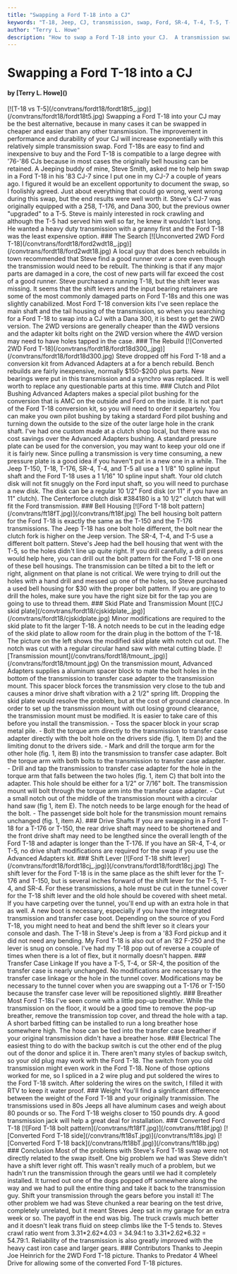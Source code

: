 ```yaml
---
title: "Swapping a Ford T-18 into a CJ"
keywords: "T-18, Jeep, CJ, transmission, swap, Ford, SR-4, T-4, T-5, T-176"
author: "Terry L. Howe"
description: "How to swap a Ford T-18 into your CJ.  A transmission swap may be the best upgrade you could do for your Jeep."
---
```


# Swapping a Ford T-18 into a CJ
<H4>by [Terry L. Howe]()</H4>
[![T-18 vs T-5](/convtrans/fordt18/fordt18t5_.jpg)](/convtrans/fordt18/fordt18t5.jpg)
Swapping a Ford T-18 into your CJ may be the best alternative,
because in many cases it can be swapped in cheaper and easier than
any other transmission.  The improvement in performance and durability
of your CJ will increase exponentially with this relatively simple
transmission swap.  Ford T-18s are easy to find and inexpensive to buy
and the Ford T-18 is compatible to a large degree with '76-'86 CJs
because in most cases the originally bell housing can be retained.
A Jeeping buddy of mine, Steve Smith, asked me to help him swap
in a Ford T-18 in his '83 CJ-7 since I put one in my CJ-7 a couple
of years ago.  I figured it would be an excellent opportunity to
document the swap, so I foolishly agreed.  Just about everything
that could go wrong, went wrong during this swap, but the end results
were well worth it.
Steve's CJ-7 was originally equipped with a 258, T-176, and Dana 300,
but the previous owner "upgraded" to a T-5.  Steve is mainly
interested in rock crawling and although the T-5 had served him
well so far, he knew it wouldn't last long.  He wanted a heavy
duty transmission with a granny first and the Ford T-18 was the
least expensive option.
### The Search
[![Unconverted 2WD Ford T-18](/convtrans/fordt18/ford2wdt18_.jpg)](/convtrans/fordt18/ford2wdt18.jpg)
A local guy that does bench rebuilds in town recommended that Steve
find a good runner over a core even though the transmission would
need to be rebuilt.  The thinking is that if any major parts are
damaged in a core, the cost of new parts will far exceed the cost
of a good runner.  Steve purchased a running T-18, but the shift
lever was missing.  It seems that the shift levers and the input
bearing retainers are some of the most commonly damaged parts on Ford
T-18s and this one was slightly canabilized.
Most Ford T-18 conversion kits I've seen replace the main shaft
and the tail housing of the transmission, so when you searching
for a Ford T-18 to swap into a CJ with a Dana 300, it is best to
get the 2WD version.  The 2WD versions are generally cheaper than
the 4WD versions and the adapter kit bolts right on the 2WD version
where the 4WD version may need to have holes tapped in the case.
### The Rebuild
[![Converted 2WD Ford T-18](/convtrans/fordt18/fordt18d300_.jpg)](/convtrans/fordt18/fordt18d300.jpg)
Steve dropped off his Ford T-18 and a conversion kit from Advanced
Adapters at a for a bench rebuild.  Bench rebuilds are fairly
inexpensive, normally $150-$200 plus parts.  New bearings were
put in this transmission and a synchro was replaced.  It is well
worth to replace any questionable parts at this time.
### Clutch and Pilot Bushing
Advanced Adapters makes a special pilot bushing for the conversion
that is AMC on the outside and Ford on the inside.  It is not part
of the Ford T-18 conversion kit, so you will need to order it
separtely.  You can make you own pilot bushing by taking a stardard
Ford pilot bushing and turning down the outside to the size of the
outer large hole in the crank shaft.  I've had one custom made at
a clutch shop local, but there was no cost savings over the
Advanced Adapters bushing.
A standard pressure plate can be used for the conversion, you may
want to keep your old one if it is fairly new.  Since pulling
a transmission is very time consuming, a new pressure plate is
a good idea if you haven't put in a new one in a while.
The Jeep T-150, T-18, T-176, SR-4, T-4, and T-5 all use a 1 1/8"
10 spline input shaft and the Ford T-18 uses a 1 1/16" 10 spline
input shaft.  Your old clutch disk will not fit snuggly on the
Ford input shaft, so you will need to purchase a new disk.  The
disk can be a regular 10 1/2" Ford disk (or 11" if you have an
11" clutch).  The Centerforce clutch disk #384180 is a 10 1/2"
clutch that will fit the Ford transmission.
### Bell Housing
[![Ford T-18 bolt pattern](/convtrans/ft18fT.jpg)](/convtrans/ft18f.jpg)
The bell housing bolt pattern for the Ford T-18 is exactly the same
as the T-150 and the T-176 transmissions.  The Jeep T-18 has one
bolt hole different, the bolt near the clutch fork is higher on
the Jeep version.  The SR-4, T-4, and T-5 use a different bolt
pattern.
Steve's Jeep had the bell housing that went with the T-5, so the
holes didn't line up quite right.  If you drill carefully, a drill
press would help here, you can drill out the bolt pattern for the
Ford T-18 on one of these bell housings.  The transmission can be
tilted a bit to the left or right, alignment on that plane is not
critical.  We were trying to drill out the holes with a hand drill
and messed up one of the holes, so Steve purchased a used bell
housing for $30 with the proper bolt pattern.  If you are going to
drill the holes, make sure you have the right size bit for the tap
you are going to use to thread them.
### Skid Plate and Transmission Mount
[![CJ skid plate](/convtrans/fordt18/cjskidplate_.jpg)](/convtrans/fordt18/cjskidplate.jpg)
Minor modifications are required to the skid plate to fit the larger
T-18.  A notch needs to be cut in the leading edge of the skid plate
to allow room for the drain plug in the bottom of the T-18.  The picture
on the left shows the modified skid plate with notch cut out.  The
notch was cut with a regular circular hand saw with metal cutting
blade.
[![Transmission mount](/convtrans/fordt18/tmount_.jpg)](/convtrans/fordt18/tmount.jpg)
On the transmission mount, Advanced Adapters supplies a aluminum
spacer block to mate the bolt holes in the bottom of the transmission
to transfer case adapter to the transmission mount.  This spacer block
forces the transmission very close to the tub and causes a minor drive
shaft vibration with a 2 1/2" spring lift.  Dropping the skid plate
would resolve the problem, but at the cost of ground clearance.
In order to set up the transmission mount with out losing ground
clearance, the transmission mount must be modified.  It is easier
to take care of this before you install the transmission.
- Toss the spacer block in your scrap metal pile.
- Bolt the torque arm directly to the transmission to transfer
case adapter directly with the bolt hole on the drivers side
(fig. 1, item D) and the limiting donut to the drivers side.
- Mark and drill the torque arm for the other hole (fig. 1, item B)
into the transmission to transfer case adapter.  Bolt the torque
arm with both bolts to the transmission to transfer case adapter.
- Drill and tap the transmission to transfer case adapter for the
hole in the torque arm that falls between the two holes (fig. 1,
item C) that bolt into the adapter.  This hole should be either
for a 1/2" or 7/16" bolt.  The transmission mount will bolt through
the torque arm into the transfer case adapter.
- Cut a small notch out of the middle of the transmission mount
with a circular hand saw (fig 1, item E).  The notch needs to
be large enough for the head of the bolt.
- The passenget side bolt hole for the transmission mount remains
unchanged (fig. 1, item A).
### Drive Shafts
If you are swapping in a Ford T-18 for a T-176 or T-150, the rear
drive shaft may need to be shortened and the front drive shaft
may need to be lengthed since the overall length of the Ford
T-18 and adapter is longer than the T-176.  If you have an
SR-4, T-4, or T-5, no drive shaft modifications are required
for the swap if you use the Advanced Adapters kit.
### Shift Lever
[![Ford T-18 shift lever](/convtrans/fordt18/fordt18cj_.jpg)](/convtrans/fordt18/fordt18cj.jpg)
The shift lever for the Ford T-18 is in the same place as the shift
lever for the T-176 and T-150, but is several inches forward of the
shift lever for the T-5, T-4, and SR-4.  For these transmissions, a
hole must be cut in the tunnel cover for the T-18 shift lever and
the old hole should be covered with sheet metal.  If you have carpeting
over the tunnel, you'll end up with an extra hole in that as well.  A
new boot is necessary, especially if you have the integrated
transmission and transfer case boot.
Depending on the source of you Ford T-18, you might need to
heat and bend the shift lever so it clears your console and
dash.  The T-18 in Steve's Jeep is from a '83 Ford pickup and
it did not need any bending.  My Ford T-18 is also out of an
'82 F-250 and the lever is snug on console.  I've had my T-18
pop out of reverse a couple of times when there is a lot of
flex, but it normally doesn't happen.
### Transfer Case Linkage
If you have a T-5, T-4, or SR-4, the position of the transfer
case is nearly unchanged.  No modifications are necessary to
the transfer case linkage or the hole in the tunnel cover.
Modifications may be necessary to the tunnel cover when you
are swapping out a T-176 or T-150 because the transfer case
lever will be repositioned slightly.
### Breather
Most Ford T-18s I've seen come with a little pop-up breather.
While the transmission on the floor, it would be a good time
to remove the pop-up breather, remove the transmission top
cover, and thread the hole with a tap.  A short barbed fitting
can be installed to run a long breather hose somewhere high.
The hose can be tied into the transfer case breather if your
original transmission didn't have a breather hose.
### Electrical
The easiest thing to do with the backup switch is cut the
other end of the plug out of the donor and splice it in.
There aren't many styles of backup switch, so your old plug
may work with the Ford T-18.  The switch from you old transmission
might even work in the Ford T-18.  None of those options worked
for me, so I spliced in a 2 wire plug and put soldered the
wires to the Ford T-18 switch.  After soldering the wires on
the switch, I filled it with RTV to keep it water proof.
### Weight
You'll find a significant difference between the weight of
the Ford T-18 and your originally tranmission.  The transmissions
used in 80s Jeeps all have aluminum cases and weigh about 80
pounds or so.  The Ford T-18 weighs closer to 150 pounds dry.
A good transmission jack will help a great deal for installation.
### Converted Ford T-18
[![Ford T-18 bolt pattern](/convtrans/ft18fT.jpg)](/convtrans/ft18f.jpg)
[![Converted Ford T-18 side](/convtrans/ft18sT.jpg)](/convtrans/ft18s.jpg)
[![Converted Ford T-18 back](/convtrans/ft18bT.jpg)](/convtrans/ft18b.jpg)
### Conclusion
Most of the problems with Steve's Ford T-18 swap were not directly
related to the swap itself.  One big problem we had was Steve didn't
have a shift lever right off.  This wasn't really much of a problem,
but we hadn't run the transmission through the gears until we had
it completely installed.  It turned out one of the dogs popped off
somewhere along the way and we had to pull the entire thing and
take it back to the transmission guy.  Shift your transmission
through the gears before you install it!  The other problem we had
was Steve chunked a rear bearing on the test drive, completely
unrelated, but it meant Steves Jeep sat in my garage for an
extra week or so.
The payoff in the end was big.  The truck crawls much better and it
doesn't leak trans fluid on steep climbs like the T-5 tends to.  Steves
crawl ratio went from 3.31*2.62*4.03 = 34.94:1 to 3.31*2.62*6.32 =
54.79:1.  Reliability of the transmission is also greatly improved
with the heavy cast iron case and larger gears.
### Contributors
Thanks to Jeepin Joe Heinrich for the 2WD Ford T-18 picture.
Thanks to Predator 4 Wheel Drive for allowing some of the converted
Ford T-18 pictures.